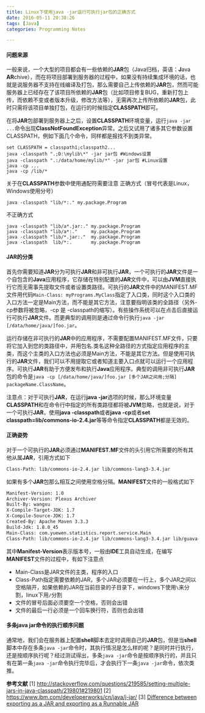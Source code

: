 ```yaml
---
title: Linux下使用java -jar运行可执行jar包的正确方式
date: 2016-05-11 20:38:26
tags: [Java]
categories: Programming Notes

---
```

#### 问题来源
一般来说，一个大型的项目都会有一些依赖的**JAR**包（Java归档，英语：**J**ava **AR**chive），而在将项目部署到服务器的过程中，如果没有持续集成环境的话，也就是说服务器不支持在线编译及打包，那么需要自己上传依赖的**JAR**包，然而可能服务器上已经存在了该项目所依赖的**JAR**包（比如项目修复BUG，重新打包上传，而依赖不变或者版本升级，修改方法等），无需再次上传所依赖的**JAR**包，此时只需将该项目单独打包，在运行的时候指定**CLASSPATH**即可。

在将**JAR**包部署到服务器上之后，设置**CLASSPATH**环境变量，运行`java -jar ...`命令出现**ClassNotFoundException**异常。之后又试用了诸多其它参数设置CLASSPATH，例如下面几个命令，同样都是报找不到类异常。
```
set CLASSPATH = classpath1;classpath2...
java -classpath ".;D:\mylib\*" -jar jar包 #Windows设置
java -classpath ".:/data/home/mylib/*" -jar jar包 #Linux设置
java -cp ...
java -cp /lib/*
```
关于在**CLASSPATH**参数中使用通配符需要注意
正确方式（冒号代表是Linux，Windows使用分号）
```
java -classpath "lib/*:." my.package.Program
```
不正确方式
```
java -classpath "lib/a*.jar:." my.package.Program
java -classpath "lib/a*:."     my.package.Program
java -classpath "lib/*.jar:."  my.package.Program
java -classpath  lib/*:.       my.package.Program
```

#### JAR的分类
首先你需要知道**JAR**分为可执行**JAR**和非可执行**JAR**，一个可执行的**JAR**文件是一个自包含的**Java**应用程序，它存储在特别配置的**JAR**文件中，可以由**JVM**直接执行它而无需事先提取文件或者设置类路径。可执行的**JAR**文件中的MANIFEST.MF文件用代码`Main-Class: myPrograms.MyClass`指定了入口类，同时这个入口类的入口方法一定是Main方法，而不能是其它方法，注意要指明该类的全路径（另外-cp参数将被忽略，-cp 是 -classpath的缩写）。有些操作系统可以在点击后直接运行可执行**JAR**文件。而更典型的调用则是通过命令行执行`java -jar [/data/home/java/]foo.jar`。


运行存储在非可执行的**JAR**中的应用程序，不需要配置MANIFEST.MF文件，只要将它加入到您的类路径中，并用包名.类名这种全路径的方式指定应用程序的主类，而这个主类的入口方法也必须是Main方法，不能是其它方法。但是使用可执行的**JAR**文件，我们可以不用提取它或者知道主要入口点就可以运行一个应用程序。可执行**JAR**有助于方便发布和执行**Java**应用程序。典型的调用非可执行**JAR**包的命令是`java -cp [/data/home/java/]foo.jar [多个JAR之间用;分隔] packageName.ClassName`。

注意点：对于可执行**JAR**，在运行**java -jar**选项的时候，那么环境变量**CLASSPATH**和在命令行中指定的所有类路径都将被**JVM**忽略，也就是说，对于一个可执行**JAR**，使用**java -classpath**或者**java -cp**或者**set classpath=lib/commons-io-2.4.jar**等等命令指定**CLASSPATH**都是无效的。


#### 正确姿势

对于一个可执行的**JAR**必须通过**MANIFEST.MF**文件的头引用它所需要的所有其他从属**JAR**，引用方式如下
```xml
Class-Path: lib/commons-io-2.4.jar lib/commons-lang3-3.4.jar
```
如果有多个**JAR**包那么相互之间使用空格分隔。**MANIFEST**文件的一般格式如下
```xml
Manifest-Version: 1.0
Archiver-Version: Plexus Archiver
Built-By: wangxu
X-Compile-Target-JDK: 1.7
X-Compile-Source-JDK: 1.7
Created-By: Apache Maven 3.3.3
Build-Jdk: 1.8.0_45
Main-Class: com.yuewen.statistics.report.service.Main
Class-Path: lib/commons-io-2.4.jar lib/commons-lang3-3.4.jar lib/guava-18.0.jar lib/junit-4.10.jar lib/log4j-api-2.0.jar lib/log4j-core-2.0.jar lib/lombok-1.16.4.jar lib/lucene-analyzers-common-5.5.0.jar lib/lucene-analyzers-smartcn-5.5.0.jar lib/lucene-core-5.5.0.jar lib/lucene-grouping-5.5.0.jar lib/lucene-queries-5.5.0.jar lib/lucene-queryparser-5.5.0.jar lib/mysql-connector-java-5.1.38-bin.jar

```
其中**Manifest-Version**表示版本号，一般由**IDE**工具自动生成，在编写**MANIFEST**文件的过程中，有如下注意点
- Main-Class是JAR文件的主类，程序的入口
- Class-Path指定需要依赖的JAR，多个JAR必须要在一行上，多个JAR之间以空格隔开，如果依赖的JAR在当前目录的子目录下，windows下使用`\`来分割，linux下用`/`分割
- 文件的冒号后面必须要空一个空格，否则会出错
- 文件的最后一行必须是一个回车换行符，否则也会出错

#### 多条java jar命令的执行顺序问题
通常地，我们会在服务器上配置**shell**脚本去定时调用自己的**JAR**包，但是当**shell**脚本中存在多条`java -jar`命令时，其执行情况是怎么样的呢？是同时并行执行，还是按顺序执行呢？经过测试得出，多条`java -jar`命令是按顺序执行的，并且只有在第一条`java -jar`命令执行完毕后，才会执行下一条`java -jar`命令，依次类推。

**参考文献**
[1] http://stackoverflow.com/questions/219585/setting-multiple-jars-in-java-classpath/219801#219801
[2] https://www.ibm.com/developerworks/cn/java/j-jar/
[3] [Difference between exporting as a JAR and exporting as a Runnable JAR](https://stackoverflow.com/questions/4974693/java-eclipse-difference-between-exporting-as-a-jar-and-exporting-as-a-runnable)
